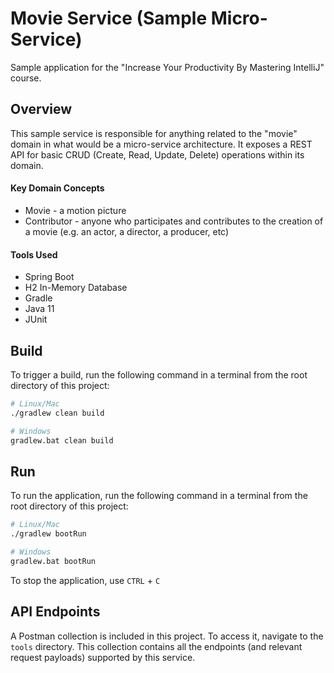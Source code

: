 # Movie Service (Sample Micro-Service)
Sample application for the "Increase Your Productivity By Mastering IntelliJ" course.
## Overview
This sample service is responsible for anything related to the "movie" domain in what would be a micro-service architecture.
It exposes a REST API for basic CRUD (Create, Read, Update, Delete) operations within its domain.
#### Key Domain Concepts
* Movie - a motion picture
* Contributor - anyone who participates and contributes to the creation of a movie (e.g. an actor, a director, a producer, etc)
#### Tools Used
* Spring Boot
* H2 In-Memory Database
* Gradle
* Java 11
* JUnit
## Build
To trigger a build, run the following command in a terminal from the root directory of this project:
```bash
# Linux/Mac
./gradlew clean build

# Windows
gradlew.bat clean build
```
## Run
To run the application, run the following command in a terminal from the root directory of this project:
```bash
# Linux/Mac
./gradlew bootRun

# Windows
gradlew.bat bootRun
```
To stop the application, use `CTRL` + `C`
## API Endpoints
A Postman collection is included in this project. To access it, navigate to the `tools` directory. 
This collection contains all the endpoints (and relevant request payloads) supported by this service.